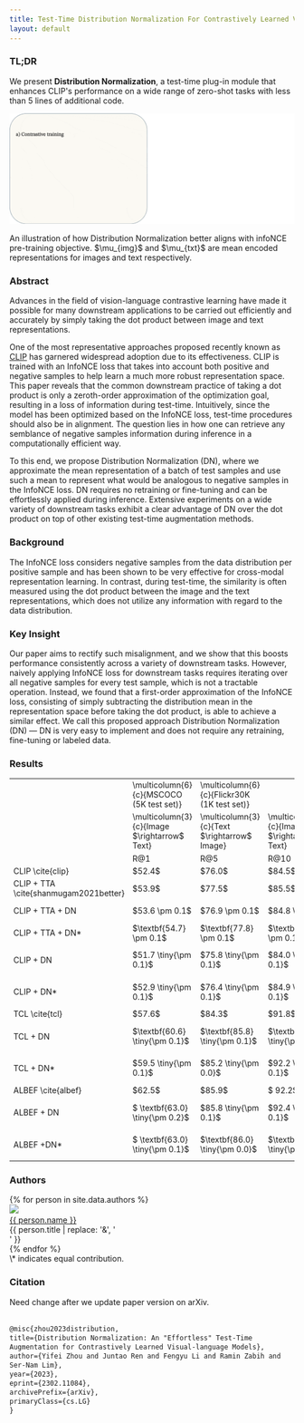 ```yaml
---
title: Test-Time Distribution Normalization For Contrastively Learned Vision-language Models
layout: default
---
```


<script type="text/x-mathjax-config">
  MathJax.Hub.Config({tex2jax: {inlineMath: [['$','$'], ['\\(','\\)']]}});
</script>
<script
  src="https://cdn.mathjax.org/mathjax/latest/MathJax.js?config=TeX-AMS-MML_HTMLorMML"
  type="text/javascript">
</script>

### TL;DR

We present **Distribution Normalization**, a test-time plug-in module that enhances CLIP's performance on a wide range of zero-shot tasks with less than 5 lines of additional code.

<p align="center">
    <img src="images/dn.gif" alt="Image" />
    <figcaption>An illustration of how Distribution Normalization better aligns with infoNCE pre-training objective. $\mu_{img}$ and $\mu_{txt}$ are mean encoded representations for images and text respectively.</figcaption>
</p>

### Abstract

Advances in the field of vision-language contrastive learning have made it possible for many downstream applications to be carried out efficiently and accurately by simply taking the dot product between image and text representations.

One of the most representative approaches proposed recently known as [CLIP](https://arxiv.org/abs/2103.00020) has garnered widespread adoption due to its effectiveness. CLIP is trained with an InfoNCE loss that takes into account both positive and negative samples to help learn a much more robust representation space. This paper reveals that the common downstream practice of taking a dot product is only a zeroth-order approximation of the optimization goal, resulting in a loss of information during test-time. Intuitively, since the model has been optimized based on the InfoNCE loss, test-time procedures should also be in alignment. The question lies in how one can retrieve any semblance of negative samples information during inference in a computationally efficient way.

To this end, we propose Distribution Normalization (DN), where we approximate the mean representation of a batch of test samples and use such a mean to represent what would be analogous to negative samples in the InfoNCE loss. DN requires no retraining or fine-tuning and can be effortlessly applied during inference. Extensive experiments on a wide variety of downstream tasks exhibit a clear advantage of DN over the dot product on top of other existing test-time augmentation methods.

### Background

The InfoNCE loss considers negative samples from the data distribution per positive sample and has been shown to be very effective for cross-modal representation learning. In contrast, during test-time, the similarity is often measured using the dot product between the image and the text representations, which does not utilize any information with regard to the data distribution.

### Key Insight

Our paper aims to rectify such misalignment, and we show that this boosts performance consistently across a variety of downstream tasks. However, naively applying InfoNCE loss for downstream tasks requires iterating over all negative samples for every test sample, which is not a tractable operation. Instead, we found that a first-order approximation of the InfoNCE loss, consisting of simply subtracting the distribution mean in the representation space before taking the dot product, is able to achieve a similar effect. We call this proposed approach Distribution Normalization (DN) &mdash; DN is very easy to implement and does not require any retraining, fine-tuning or labeled data.

### Results

<table>
    <tr>
        <td></td>
        <td>\multicolumn{6}{c}{MSCOCO (5K test set)}</td>
        <td>\multicolumn{6}{c}{Flickr30K (1K test set)}</td>
    </tr>
    <tr>
        <td></td>
        <td>\multicolumn{3}{c}{Image $\rightarrow$ Text}</td>
        <td>\multicolumn{3}{c}{Text $\rightarrow$ Image}</td>
        <td>\multicolumn{3}{c}{Image $\rightarrow$ Text}</td>
        <td>\multicolumn{3}{c}{Text $\rightarrow$ Image}</td>
    </tr>
    <tr>
        <td></td>
        <td>R@1</td>
        <td>R@5</td>
        <td>R@10</td>
        <td>R@1</td>
        <td>R@5</td>
        <td>R@10</td>
        <td>R@1</td>
        <td>R@5</td>
        <td>R@10</td>
        <td>R@1</td>
        <td>R@5</td>
        <td>R@10</td>
    </tr>
    <tr>
        <td>CLIP \cite{clip}</td>
        <td>$52.4$</td>
        <td>$76.0$</td>
        <td>$84.5$</td>
        <td>$ 30.2$</td>
        <td>$55.1$</td>
        <td>$66.4$</td>
        <td>$81.3$</td>
        <td>$95.0$</td>
        <td>$98.5$</td>
        <td>$62.7$</td>
        <td>$86.0$</td>
        <td>$92.0$</td>
    </tr>
    <tr>
        <td>CLIP + TTA \cite{shanmugam2021better}</td>
        <td>$53.9$</td>
        <td>$77.5$</td>
        <td>$85.5$</td>
        <td>$32.1$</td>
        <td>$57.5$</td>
        <td>$68.3$</td>
        <td>$83.2$</td>
        <td>$96.8$</td>
        <td>$98.4$</td>
        <td>$65.2$</td>
        <td>$87.9$</td>
        <td>$92.9$</td>
    </tr>
    <tr>
        <td>CLIP + TTA + DN</td>
        <td>$53.6 \pm 0.1$</td>
        <td>$76.9 \pm 0.1$</td>
        <td>$84.8 \pm 0.1$</td>
        <td>$\textbf{34.8} \pm 0.0$</td>
        <td>$\textbf{60.4} \pm 0.0$</td>
        <td>$\textbf{70.8} \pm 0.1$</td>
        <td>$\textbf{85.8} \pm 0.2$</td>
        <td>$\textbf{97.5} \pm 0.1$</td>
        <td>$\textbf{99.1} \pm 0.0$</td>
        <td>$\textbf{68.1} \pm 0.1$</td>
        <td>$\textbf{89.4} \pm 0.1$</td>
        <td>$\textbf{94.1} \pm 0.0$</td>
    </tr>
    <tr>
        <td>CLIP + TTA + DN*</td>
        <td>$\textbf{54.7} \pm 0.1$</td>
        <td>$\textbf{77.8} \pm 0.1$</td>
        <td>$\textbf{85.6} \pm 0.1$</td>
        <td>$33.8 \pm 0.0$</td>
        <td>$59.4 \pm 0.0$</td>
        <td>$70.1 \pm 0.0$</td>
        <td>$\textbf{85.8} \pm 0.1 $</td>
        <td>$\textbf{97.5} \pm 0.1$</td>
        <td>$98.8 \pm 0.1$</td>
        <td>$67.6 \pm 0.0$</td>
        <td>$89.1 \pm 0.0$</td>
        <td>$93.9 \pm 0.1$</td>
    </tr>
    <tr>
        <td>CLIP + DN</td>
        <td>$51.7 \tiny{\pm 0.1}$</td>
        <td>$75.8 \tiny{\pm 0.1}$</td>
        <td>$84.0 \tiny{\pm 0.1}$</td>
        <td>$ 33.4 \tiny{\pm 0.0}$</td>
        <td>$58.6 \tiny{\pm 0.1}$</td>
        <td>$69.4 \tiny{\pm 0.1}$</td>
        <td>$83.3 \tiny{\pm 0.2} $</td>
        <td>$96.4 \tiny{\pm 0.1}$</td>
        <td>$98.6 \tiny{\pm 0.1}$</td>
        <td>$66.2 \tiny{\pm 0.1}$</td>
        <td>$88.2 \tiny{\pm 0.1}$</td>
        <td>$93.3 \tiny{\pm 0.1}$</td>
    </tr>
    <tr>
        <td>CLIP + DN*</td>
        <td>$52.9 \tiny{\pm 0.1}$</td>
        <td>$76.4 \tiny{\pm 0.1}$</td>
        <td>$84.9 \tiny{\pm 0.1}$</td>
        <td>$ 32.1 \tiny{\pm 0.1}$</td>
        <td>$57.4 \tiny{\pm 0.0}$</td>
        <td>${68.3} \tiny{\pm 0.1}$</td>
        <td>${83.5} \tiny{\pm 0.1} $</td>
        <td>$96.2 \tiny{\pm 0.0}$</td>
        <td>$98.5 \tiny{\pm 0.1}$</td>
        <td>$64.8 \tiny{\pm 0.2}$</td>
        <td>$87.5 \tiny{\pm 0.1}$</td>
        <td>$93.1 \tiny{\pm 0.0}$</td>
    </tr>
    <tr>
        <td>TCL \cite{tcl}</td>
        <td>$57.6$</td>
        <td>$84.3$</td>
        <td>$91.8$</td>
        <td>$41.8$</td>
        <td>$70.6$</td>
        <td>$ 80.6$</td>
        <td>$ 73.8$</td>
        <td>$93.3$</td>
        <td>$ 96.9$</td>
        <td>$59.1$</td>
        <td>$84.6$</td>
        <td>$91.1$</td>
    </tr>
    <tr>
        <td>TCL + DN</td>
        <td>$\textbf{60.6} \tiny{\pm 0.1}$</td>
        <td>$\textbf{85.8} \tiny{\pm 0.1}$</td>
        <td>$\textbf{92.4} \tiny{\pm 0.1}$</td>
        <td>$\textbf{43.2} \tiny{\pm 0.0}$</td>
        <td>$\textbf{71.8} \tiny{\pm 0.1}$</td>
        <td>$\textbf{81.6} \tiny{\pm 0.0}$</td>
        <td>$77.5 \tiny{\pm 0.5}$</td>
        <td>$94.1 \tiny{\pm 0.2}$</td>
        <td>$\textbf{96.9} \tiny{\pm 0.2}$</td>
        <td>$59.8 \tiny{\pm 0.2}$</td>
        <td>$84.9 \tiny{\pm 0.1}$</td>
        <td>$91.1 \tiny{\pm 0.1}$</td>
    </tr>
    <tr>
        <td>TCL + DN*</td>
        <td>$59.5 \tiny{\pm 0.1}$</td>
        <td>$85.2 \tiny{\pm 0.0}$</td>
        <td>$92.2 \tiny{\pm 0.1}$</td>
        <td>$42.7 \tiny{\pm 0.0}$</td>
        <td>$71.5 \tiny{\pm 0.0}$</td>
        <td>$81.3 \tiny{\pm 0.0}$</td>
        <td>$75.5 \tiny{\pm 0.0}$</td>
        <td>$\textbf{94.4} \tiny{\pm 0.1}$</td>
        <td>$ 96.9 \tiny{\pm 0.1}$</td>
        <td>$\textbf{60.0} \tiny{\pm 0.1}$</td>
        <td>$\textbf{85.1} \tiny{\pm 0.0}$</td>
        <td>$91.1 \tiny{\pm 0.0}$</td>
    </tr>
    <tr>
        <td>ALBEF \cite{albef}</td>
        <td>$62.5$</td>
        <td>$85.9$</td>
        <td>$ 92.2$</td>
        <td>$40.2 $</td>
        <td>$68.4$</td>
        <td>$78.9$</td>
        <td>$78.2$</td>
        <td>$95.5$</td>
        <td>$97.9$</td>
        <td>$59.9$</td>
        <td>$84.8$</td>
        <td>$90.6$</td>
    </tr>
    <tr>
        <td>ALBEF + DN</td>
        <td>$ \textbf{63.0} \tiny{\pm 0.2}$</td>
        <td>$85.8 \tiny{\pm 0.1}$</td>
        <td>$92.4 \tiny{\pm 0.1}$</td>
        <td>$\textbf{44.8} \tiny{\pm 0.1}$</td>
        <td>$\textbf{72.5} \tiny{\pm 0.0}$</td>
        <td>$\textbf{82.0} \tiny{\pm 0.0}$</td>
        <td>$\textbf{80.6} \tiny{\pm 0.1}$</td>
        <td>$\textbf{96.2} \tiny{\pm 0.1}$</td>
        <td>$\textbf{98.3} \tiny{\pm 0.1}$</td>
        <td>$\textbf{64.1} \tiny{\pm 0.0}$</td>
        <td>$\textbf{87.1} \tiny{\pm 0.1}$</td>
        <td>$\textbf{92.3} \tiny{\pm 0.1}$</td>
    </tr>
    <tr>
        <td>ALBEF +DN*</td>
        <td>$ \textbf{63.0} \tiny{\pm 0.1}$</td>
        <td>$\textbf{86.0} \tiny{\pm 0.0}$</td>
        <td>$\textbf{92.5} \tiny{\pm 0.1}$</td>
        <td>$42.8 \tiny{\pm 0.1}$</td>
        <td>$70.8 \tiny{\pm 0.0}$</td>
        <td>$80.7 \tiny{\pm 0.0}$</td>
        <td>$79.2 \tiny{\pm 0.1}$</td>
        <td>$\textbf{96.2} \tiny{\pm 0.0}$</td>
        <td>$98.0 \tiny{\pm 0.0}$</td>
        <td>$62.4 \tiny{\pm 0.1}$</td>
        <td>$86.1 \tiny{\pm 0.1}$</td>
        <td>$91.9 \tiny{\pm 0.1}$</td>
    </tr>
</table>

### Authors

<div>
<div style="text-align: left;">
{% for person in site.data.authors %}
<div class="person">
  <img src="{{ person.image }}" width=140 /><br>
  <a href="{{ person.url | relative_url }}">{{ person.name }}</a><br>
  <span>{{ person.title | replace: '&', '<br>' }}</span>
</div>
{% endfor %}
</div></div>
\* indicates equal contribution.

### Citation

Need change after we update paper version on arXiv.

```

@misc{zhou2023distribution,
title={Distribution Normalization: An "Effortless" Test-Time Augmentation for Contrastively Learned Visual-language Models},
author={Yifei Zhou and Juntao Ren and Fengyu Li and Ramin Zabih and Ser-Nam Lim},
year={2023},
eprint={2302.11084},
archivePrefix={arXiv},
primaryClass={cs.LG}
}

```

<!-- Text can be **bold**, _italic_, or ~~strikethrough~~.

[Link to another page](./another-page.html).

There should be whitespace between paragraphs.

There should be whitespace between paragraphs. We recommend including a README, or a file with information about your project.

# Header 1

This is a normal paragraph following a header. GitHub is a code hosting platform for version control and collaboration. It lets you and others work together on projects from anywhere.

## Header 2

> This is a blockquote following a header.
>
> When something is important enough, you do it even if the odds are not in your favor.

### Header 3

```js
// Javascript code with syntax highlighting.
var fun = function lang(l) {
  dateformat.i18n = require('./lang/' + l)
  return true;
}
````

```ruby
# Ruby code with syntax highlighting
GitHubPages::Dependencies.gems.each do |gem, version|
  s.add_dependency(gem, "= #{version}")
end
```

#### Header 4

- This is an unordered list following a header.
- This is an unordered list following a header.
- This is an unordered list following a header.

##### Header 5

1.  This is an ordered list following a header.
2.  This is an ordered list following a header.
3.  This is an ordered list following a header.

###### Header 6

| head1        | head two          | three |
| :----------- | :---------------- | :---- |
| ok           | good swedish fish | nice  |
| out of stock | good and plenty   | nice  |
| ok           | good `oreos`      | hmm   |
| ok           | good `zoute` drop | yumm  |

### There's a horizontal rule below this.

---

### Here is an unordered list:

- Item foo
- Item bar
- Item baz
- Item zip

### And an ordered list:

1.  Item one
1.  Item two
1.  Item three
1.  Item four

### And a nested list:

- level 1 item
  - level 2 item
  - level 2 item
    - level 3 item
    - level 3 item
- level 1 item
  - level 2 item
  - level 2 item
  - level 2 item
- level 1 item
  - level 2 item
  - level 2 item
- level 1 item

### Small image

![Octocat](https://github.githubassets.com/images/icons/emoji/octocat.png)

### Large image

![Branching](https://guides.github.com/activities/hello-world/branching.png)

### Definition lists can be used with HTML syntax.

<dl>
<dt>Name</dt>
<dd>Godzilla</dd>
<dt>Born</dt>
<dd>1952</dd>
<dt>Birthplace</dt>
<dd>Japan</dd>
<dt>Color</dt>
<dd>Green</dd>
</dl>

```
Long, single-line code blocks should not wrap. They should horizontally scroll if they are too long. This line should be long enough to demonstrate this.
```

```
The final element.
```
$$
